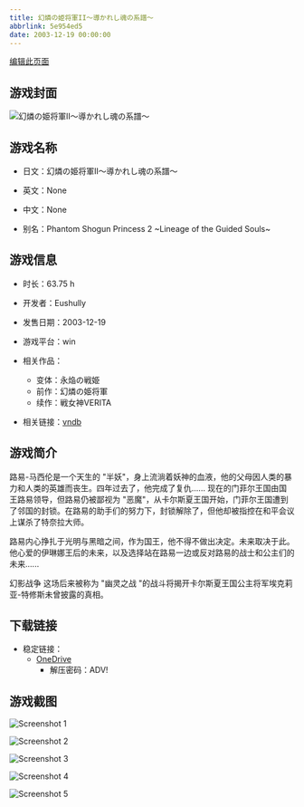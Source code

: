 ```yaml
---
title: 幻燐の姫将軍II～導かれし魂の系譜～
abbrlink: 5e954ed5
date: 2003-12-19 00:00:00
---
```

[编辑此页面](https://github.com/ACG-3/ADV3-source/blob/main/source/_posts/games/%E5%B9%BB%E7%87%90%E3%81%AE%E5%A7%AB%E5%B0%86%E8%BB%8D.md)

## 游戏封面

![幻燐の姫将軍II～導かれし魂の系譜～](https://pan.timero.xyz/onedrive/img_lib_001/%E5%B9%BB%E7%87%90%E3%81%AE%E5%A7%AB%E5%B0%86%E8%BB%8D_cover.avif)


## 游戏名称

- 日文：幻燐の姫将軍II～導かれし魂の系譜～
- 英文：None
- 中文：None

- 别名：Phantom Shogun Princess 2 ~Lineage of the Guided Souls~


## 游戏信息

- 时长：63.75 h
- 开发者：Eushully
- 发售日期：2003-12-19
- 游戏平台：win
- 相关作品：
   - 变体：永焔の戦姫
   - 前作：幻燐の姫将軍
   - 续作：戦女神VERITA

- 相关链接：[vndb](https://vndb.org/v507)


## 游戏简介

路易-马西伦是一个天生的 "半妖"，身上流淌着妖神的血液，他的父母因人类的暴力和人类的英雄而丧生。四年过去了，他完成了复仇......
现在的门菲尔王国由国王路易领导，但路易仍被鄙视为 "恶魔"，从卡尔斯夏王国开始，门菲尔王国遭到了邻国的封锁。在路易的助手们的努力下，封锁解除了，但他却被指控在和平会议上谋杀了特奈拉大师。

路易内心挣扎于光明与黑暗之间，作为国王，他不得不做出决定。未来取决于此。他心爱的伊琳娜王后的未来，以及选择站在路易一边或反对路易的战士和公主们的未来......

幻影战争
这场后来被称为 "幽灵之战 "的战斗将揭开卡尔斯夏王国公主将军埃克莉亚-特修斯未曾披露的真相。


## 下载链接

- 稳定链接：
    - [OneDrive](https://pan.timero.xyz/onedrive/adv_lib_001/%E5%B9%BB%E7%87%90%E3%81%AE%E5%A7%AB%E5%B0%86%E8%BB%8D)
        - 解压密码：ADV!



## 游戏截图


![Screenshot 1](https://pan.timero.xyz/onedrive/img_lib_001/%E5%B9%BB%E7%87%90%E3%81%AE%E5%A7%AB%E5%B0%86%E8%BB%8D_Screenshot_1.avif)

![Screenshot 2](https://pan.timero.xyz/onedrive/img_lib_001/%E5%B9%BB%E7%87%90%E3%81%AE%E5%A7%AB%E5%B0%86%E8%BB%8D_Screenshot_2.avif)

![Screenshot 3](https://pan.timero.xyz/onedrive/img_lib_001/%E5%B9%BB%E7%87%90%E3%81%AE%E5%A7%AB%E5%B0%86%E8%BB%8D_Screenshot_3.avif)

![Screenshot 4](https://pan.timero.xyz/onedrive/img_lib_001/%E5%B9%BB%E7%87%90%E3%81%AE%E5%A7%AB%E5%B0%86%E8%BB%8D_Screenshot_4.avif)

![Screenshot 5](https://pan.timero.xyz/onedrive/img_lib_001/%E5%B9%BB%E7%87%90%E3%81%AE%E5%A7%AB%E5%B0%86%E8%BB%8D_Screenshot_5.avif)

